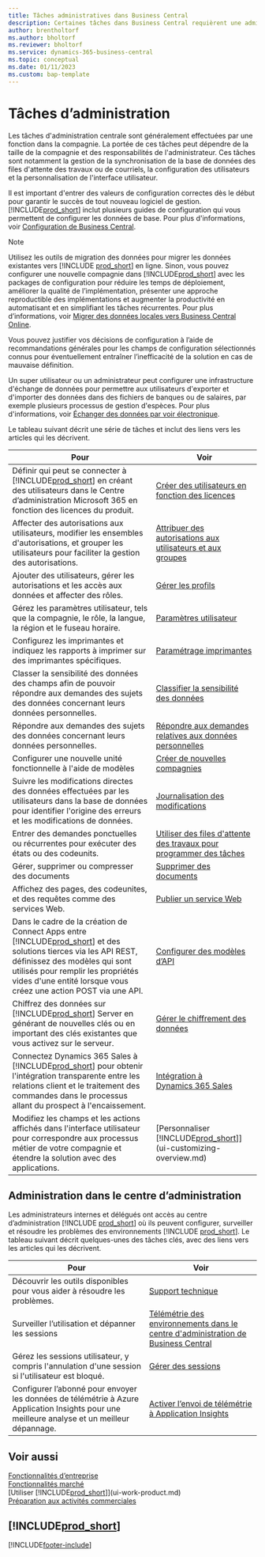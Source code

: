 ```yaml
---
title: Tâches administratives dans Business Central
description: Certaines tâches dans Business Central requièrent une administration centrale et une configuration. Découvrez quelles sont ces tâches et ce que vous devez faire.
author: brentholtorf
ms.author: bholtorf
ms.reviewer: bholtorf
ms.service: dynamics-365-business-central
ms.topic: conceptual
ms.date: 01/11/2023
ms.custom: bap-template
---
```

# Tâches d’administration

Les tâches d'administration centrale sont généralement effectuées par une fonction dans la compagnie. La portée de ces tâches peut dépendre de la taille de la compagnie et des responsabilités de l'administrateur. Ces tâches sont notamment la gestion de la synchronisation de la base de données des files d'attente des travaux ou de courriels, la configuration des utilisateurs et la personnalisation de l'interface utilisateur.  

Il est important d'entrer des valeurs de configuration correctes dès le début pour garantir le succès de tout nouveau logiciel de gestion. [!INCLUDE[prod_short](includes/prod_short.md)] inclut plusieurs guides de configuration qui vous permettent de configurer les données de base. Pour plus d'informations, voir [Configuration de Business Central](setup.md).

> [!NOTE]
> Utilisez les outils de migration des données pour migrer les données existantes vers [!INCLUDE [prod_short](includes/prod_short.md)] en ligne. Sinon, vous pouvez configurer une nouvelle compagnie dans [!INCLUDE[prod_short](includes/prod_short.md)] avec les packages de configuration pour réduire les temps de déploiement, améliorer la qualité de l’implémentation, présenter une approche reproductible des implémentations et augmenter la productivité en automatisant et en simplifiant les tâches récurrentes. Pour plus d’informations, voir [Migrer des données locales vers Business Central Online](/dynamics365/business-central/dev-itpro/administration/migrate-data).

Vous pouvez justifier vos décisions de configuration à l’aide de recommandations générales pour les champs de configuration sélectionnés connus pour éventuellement entraîner l’inefficacité de la solution en cas de mauvaise définition.  

Un super utilisateur ou un administrateur peut configurer une infrastructure d'échange de données pour permettre aux utilisateurs d'exporter et d'importer des données dans des fichiers de banques ou de salaires, par exemple plusieurs processus de gestion d'espèces. Pour plus d'informations, voir [Échanger des données par voir électronique](across-data-exchange.md).

Le tableau suivant décrit une série de tâches et inclut des liens vers les articles qui les décrivent.  

|**Pour**|**Voir**|  
|------------|-------------|
|Définir qui peut se connecter à [!INCLUDE[prod_short](includes/prod_short.md)] en créant des utilisateurs dans le Centre d’administration Microsoft 365 en fonction des licences du produit.|[Créer des utilisateurs en fonction des licences](ui-how-users-permissions.md)|
|Affecter des autorisations aux utilisateurs, modifier les ensembles d'autorisations, et grouper les utilisateurs pour faciliter la gestion des autorisations.|[Attribuer des autorisations aux utilisateurs et aux groupes](ui-how-users-permissions.md)|
|Ajouter des utilisateurs, gérer les autorisations et les accès aux données et affecter des rôles.|[Gérer les profils](admin-users-profiles-roles.md)|
|Gérez les paramètres utilisateur, tels que la compagnie, le rôle, la langue, la région et le fuseau horaire.|[Paramètres utilisateur](admin-manage-user-settings-preferences.md)|
|Configurez les imprimantes et indiquez les rapports à imprimer sur des imprimantes spécifiques.|[Paramétrage imprimantes](ui-specify-printer-selection-reports.md)|
|Classer la sensibilité des données des champs afin de pouvoir répondre aux demandes des sujets des données concernant leurs données personnelles.|[Classifier la sensibilité des données](admin-classifying-data-sensitivity.md)|
|Répondre aux demandes des sujets des données concernant leurs données personnelles.|[Répondre aux demandes relatives aux données personnelles](admin-responding-to-requests-about-personal-data.md)|
|Configurer une nouvelle unité fonctionnelle à l'aide de modèles|[Créer de nouvelles compagnies](about-new-company.md)|
|Suivre les modifications directes des données effectuées par les utilisateurs dans la base de données pour identifier l'origine des erreurs et les modifications de données.|[Journalisation des modifications](across-log-changes.md)|  
|Entrer des demandes ponctuelles ou récurrentes pour exécuter des états ou des codeunits.|[Utiliser des files d'attente des travaux pour programmer des tâches](admin-job-queues-schedule-tasks.md)|  
|Gérer, supprimer ou compresser des documents|[Supprimer des documents](admin-manage-documents.md)|  
|Affichez des pages, des codeunites, et des requêtes comme des services Web.|[Publier un service Web](across-how-publish-web-service.md)|
|Dans le cadre de la création de Connect Apps entre [!INCLUDE[prod_short](includes/prod_short.md)] et des solutions tierces via les API REST, définissez des modèles qui sont utilisés pour remplir les propriétés vides d'une entité lorsque vous créez une action POST via une API.|[Configurer des modèles d’API](admin-configuring-api-template.md)|
|Chiffrez des données sur [!INCLUDE[prod_short](includes/prod_short.md)] Server en générant de nouvelles clés ou en important des clés existantes que vous activez sur le serveur.|[Gérer le chiffrement des données](admin-manage-data-encryption.md)|
|Connectez Dynamics 365 Sales à [!INCLUDE[prod_short](includes/prod_short.md)] pour obtenir l'intégration transparente entre les relations client et le traitement des commandes dans le processus allant du prospect à l'encaissement.|[Intégration à Dynamics 365 Sales](admin-prepare-dynamics-365-for-sales-for-integration.md)|
|Modifiez les champs et les actions affichés dans l'interface utilisateur pour correspondre aux processus métier de votre compagnie et étendre la solution avec des applications.|[Personnaliser [!INCLUDE[prod_short](includes/prod_short.md)]](ui-customizing-overview.md)|

## Administration dans le centre d’administration

Les administrateurs internes et délégués ont accès au centre d’administration [!INCLUDE [prod_short](includes/prod_short.md)] où ils peuvent configurer, surveiller et résoudre les problèmes des environnements [!INCLUDE [prod_short](includes/prod_short.md)]. Le tableau suivant décrit quelques-unes des tâches clés, avec des liens vers les articles qui les décrivent.  

|**Pour**|**Voir**|  
|------------|-------------|
|Découvrir les outils disponibles pour vous aider à résoudre les problèmes.|[Support technique](/dynamics365/business-central/dev-itpro/technical-support)|
|Surveiller l’utilisation et dépanner les sessions|[Télémétrie des environnements dans le centre d'administration de Business Central](/dynamics365/business-central/dev-itpro/administration/tenant-admin-center-telemetry)|
|Gérez les sessions utilisateur, y compris l'annulation d'une session si l'utilisateur est bloqué.|[Gérer des sessions](/dynamics365/business-central/dev-itpro/administration/tenant-admin-center-manage-sessions)|
|Configurer l’abonné pour envoyer les données de télémétrie à Azure Application Insights pour une meilleure analyse et un meilleur dépannage.|[Activer l’envoi de télémétrie à Application Insights](/dynamics365/business-central/dev-itpro/administration/telemetry-enable-application-insights)|

## Voir aussi

[Fonctionnalités d’entreprise](across-business-functionality.md)  
[Fonctionnalités marché](ui-across-business-areas.md)  
[Utiliser [!INCLUDE[prod_short](includes/prod_short.md)]](ui-work-product.md)  
[Préparation aux activités commerciales](ui-get-ready-business.md)  

## [!INCLUDE[prod_short](includes/free_trial_md.md)]  


[!INCLUDE[footer-include](includes/footer-banner.md)]
